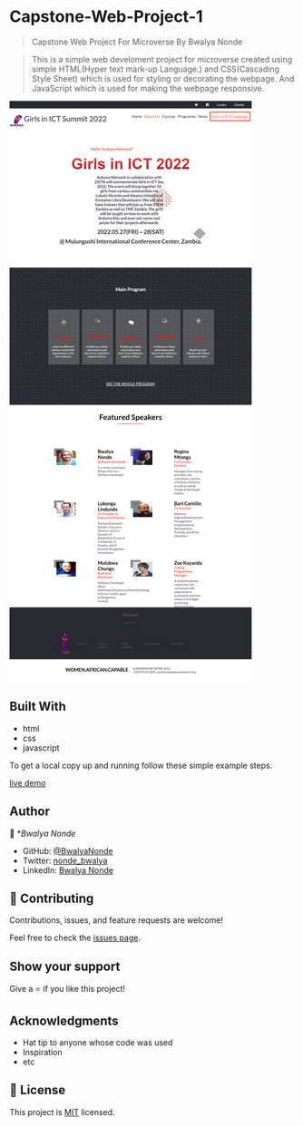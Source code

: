 # Capstone-Web-Project-1

> Capstone Web Project For Microverse By Bwalya Nonde 

> This is a simple web develoment project for microverse created using simple HTML(Hyper text mark-up   Language.) and CSS(Cascading Style Sheet) which is used for styling or decorating the webpage. And JavaScript which is used for making the webpage responsive.

![screenshot](./images/summit.png)


## Built With

- html
- css
- javascript


To get a local copy up and running follow these simple example steps.

[live demo](https://bwalyanonde.github.io/Capstone-Web-Project-1/)



## Author

👤 **Bwalya Nonde*

- GitHub: [@BwalyaNonde](https://github.com/BwalyaNonde)
- Twitter: [nonde_bwalya](https://twitter.com/nonde_bwalya)
- LinkedIn: [Bwalya Nonde](https://www.linkedin.com/in/bwalya-nonde-5865601a9/)

## 🤝 Contributing

Contributions, issues, and feature requests are welcome!

Feel free to check the [issues page](../../issues/).

## Show your support

Give a ⭐️ if you like this project!

## Acknowledgments

- Hat tip to anyone whose code was used
- Inspiration
- etc

## 📝 License

This project is [MIT](./MIT.md) licensed.